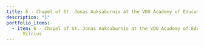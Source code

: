 ```yaml
---
title: 6 - Chapel of St. Jonas Auksaburnis at the VDU Academy of Education, Vilnius
description: "1"
portfolio_items:
  - item: 6 - Chapel of St. Jonas Auksaburnis at the VDU Academy of Education,
      Vilnius
---
```

